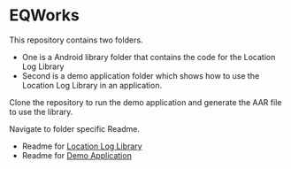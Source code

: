 # EQWorks

This repository contains two folders.

- One is a Android library folder that contains the code for the Location Log Library
- Second is a demo application folder which shows how to use the Location Log Library in an application.

Clone the repository to run the demo application and generate the AAR file to use the library.

Navigate to folder specific Readme.

- Readme for [Location Log Library](https://github.com/ysethi92/EQWorks/tree/main/EQWorksLocationLibrary)
- Readme for [Demo Application](https://github.com/ysethi92/EQWorks/tree/main/LocationLogEQWorks)
